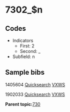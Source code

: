 # 7302\_$n

## Codes

-   Indicators
    -   First: 2
    -   Second: \_
-   Subfield: n

## Sample bibs

1405604 [Quicksearch](https://search.library.yale.edu/catalog/1405604) [VXWS](http://prodorbis.library.yale.edu:7014/vxws/GetHoldingsService?bibId=1405604)

1902033 [Quicksearch](https://search.library.yale.edu/catalog/1902033) [VXWS](http://prodorbis.library.yale.edu:7014/vxws/GetHoldingsService?bibId=1902033)

**Parent topic:**[730](../../tags/730/730.md)

